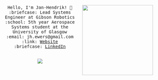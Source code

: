 <p align="center">
  <br>
  <br>
 
  <img align='right' src="https://media.giphy.com/media/At2ZBjzkfE4iA/giphy.gif" width="230">
  
  <samp>
    Hello, I'm Jan-Hendrik! 👋 <br>
    :briefcase: Lead Systems Engineer at Gibson Robotics<br>
    :school: 5th year Aerospace Systems student at the University of Glasgow<br>
    :email:	jh.ewers@gmail.com <br>
    :link: <a href="https://janhendrikewers.uk">Website</a> <br>
    :briefcase: <a href="https://www.linkedin.com/in/jh-ewers/">LinkedIn</a> <br><br><br>
    </samp>
  <img align='center' src="https://github-readme-stats.vercel.app/api?username=iwishiwasaneagle&count_private=true&show_icons=true">
</p>
